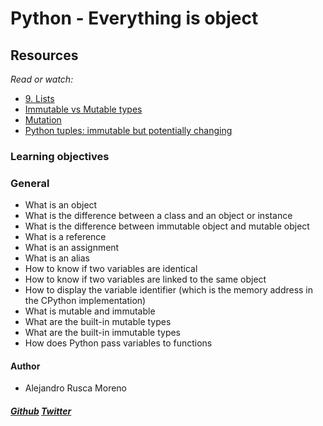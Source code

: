 # Python - Everything is object

## Resources
_Read or watch:_
* [9. Lists](http://www.openbookproject.net/thinkcs/python/english2e/ch09.html#objects-and-values)
* [Immutable vs Mutable types](https://stackoverflow.com/questions/8056130/immutable-vs-mutable-types)
* [Mutation](http://composingprograms.com/pages/24-mutable-data.html#sequence-objects)
* [Python tuples: immutable but potentially changing](http://radar.oreilly.com/2014/10/python-tuples-immutable-but-potentially-changing.html)

### Learning objectives
### General

* What is an object
* What is the difference between a class and an object or instance
* What is the difference between immutable object and mutable object
* What is a reference
* What is an assignment
* What is an alias
* How to know if two variables are identical
* How to know if two variables are linked to the same object
* How to display the variable identifier (which is the memory address in the CPython implementation)
* What is mutable and immutable
* What are the built-in mutable types
* What are the built-in immutable types
* How does Python pass variables to functions

#### Author
* Alejandro Rusca Moreno
##### [Github](https://github.com/dondropo) [Twitter](https://twitter.com/don_dropo)